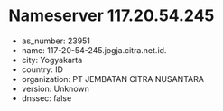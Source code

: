 # Nameserver 117.20.54.245

* as_number: 23951
* name: 117-20-54-245.jogja.citra.net.id.
* city: Yogyakarta
* country: ID
* organization: PT JEMBATAN CITRA NUSANTARA
* version: Unknown
* dnssec: false
